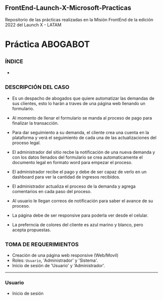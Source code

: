 ## FrontEnd-Launch-X-Microsoft-Practicas
Repositorio de las prácticas realizadas en la Misión FrontEnd de la edición 2022 del Launch X - LATAM

# Práctica ABOGABOT

## <sub> ÍNDICE </sub>
- 
## <sub> DESCRIPCIÓN DEL CASO </sub>
- Es un despacho de abogados que quiere automatizar las demandas de sus clientes, esto lo harán a traves de una página web llenando un formulario.

- Al momento de llenar el formulario se manda al proceso de pago para finalizar la transacción.

- Para dar seguimiento a su demanda, el cliente crea una cuenta en la plataforma y verá el seguimiento de cada una de las actualizaciones del proceso legal.

- El administrador del sitio recbe la notificación de una nueva demanda y con los datos llenados del formulario se crea automaticamente el documento legal en formato word para empezar el proceso.

- El administrador recibe el pago y debe de ser capaz de verlo en un dashboard para ver la cantidad de ingresos recibidos.

- El administrador actualiza el proceso de la demanda y agrega comentarios en cada paso del proceso.

- Al usuario le llegan correos de notificación para saber el avance de su proceso.

- La página debe de ser responsive para poderla ver desde el celular.

- La preferncia de colores del cliente es azul marino y blanco, pero acepta propuestas.

## <sub> TOMA DE REQUERIMIENTOS </sub>
- Creación de una página web responsive (Web/Movil)
- Roles: `Usuario`, 'Administrador' y 'Sistema'.
- Inicio de sesión de 'Usuario' y 'Administrador'.
__________________________________________________________________________
### Usuario
- Inicio de sesión 

